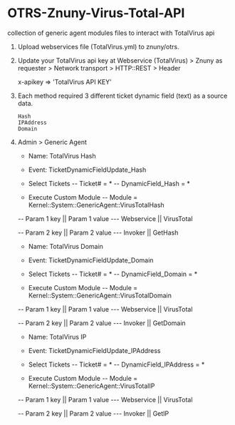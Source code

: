 # OTRS-Znuny-Virus-Total-API
 collection of generic agent modules files to interact with TotalVirus api
 
 1. Upload webservices file (TotalVirus.yml) to znuny/otrs.
 2. Update your TotalVirus api key at Webservice (TotalVirus) > Znuny as requester > Network transport > HTTP::REST > Header
 
	x-apikey => 'TotalVirus API KEY'
 
 3. Each method required 3 different ticket dynamic field (text) as a source data.
 
		Hash  
		IPAddress  
		Domain  
 
 4. Admin > Generic Agent


	- Name: TotalVirus Hash
	- Event: TicketDynamicFieldUpdate_Hash
	
	- Select Tickets
	-- Ticket# = *
	--  DynamicField_Hash = *
	
	- Execute Custom Module
	-- Module = Kernel::System::GenericAgent::VirusTotalHash
	
	-- Param 1 key	||	Param 1 value
	--- Webservice	||	VirusTotal
	
	-- Param 2 key	||	Param 2 value
	--- Invoker		||	GetHash
	
	
	
	- Name: TotalVirus Domain
	- Event: TicketDynamicFieldUpdate_Domain
	
	- Select Tickets
	-- Ticket# = *
	--  DynamicField_Domain = *
	
	- Execute Custom Module
	-- Module = Kernel::System::GenericAgent::VirusTotalDomain
	
	-- Param 1 key	||	Param 1 value
	--- Webservice	||	VirusTotal
	
	-- Param 2 key	||	Param 2 value
	--- Invoker		||	GetDomain
	
	
	- Name: TotalVirus IP
	- Event: TicketDynamicFieldUpdate_IPAddress
	
	- Select Tickets
	-- Ticket# = *
	--  DynamicField_IPAddress = *
	
	- Execute Custom Module
	-- Module = Kernel::System::GenericAgent::VirusTotalIP
	
	-- Param 1 key	||	Param 1 value
	--- Webservice	||	VirusTotal
	
	-- Param 2 key	||	Param 2 value
	--- Invoker		||	GetIP
 